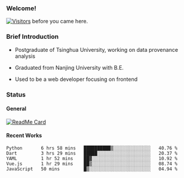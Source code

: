 ### Welcome!

[![Visitors](https://visitor-badge.laobi.icu/badge?page_id=HermitSun.HermitSun)]() before you came here.

### Brief Introduction

- Postgraduate of Tsinghua University, working on data provenance analysis

- Graduated from Nanjing University with B.E.

- Used to be a web developer focusing on frontend

### Status

#### General

[![ReadMe Card](https://github-readme-stats.hermitsun.vercel.app/api?username=HermitSun&count_private=true&show_icons=true)]()

#### Recent Works

<!--START_SECTION:waka-->
```text
Python       6 hrs 58 mins   ██████████▒░░░░░░░░░░░░░░   40.76 % 
Dart         3 hrs 29 mins   █████░░░░░░░░░░░░░░░░░░░░   20.37 % 
YAML         1 hr 52 mins    ██▓░░░░░░░░░░░░░░░░░░░░░░   10.92 % 
Vue.js       1 hr 29 mins    ██▒░░░░░░░░░░░░░░░░░░░░░░   08.74 % 
JavaScript   50 mins         █▒░░░░░░░░░░░░░░░░░░░░░░░   04.94 % 
```
<!--END_SECTION:waka-->
